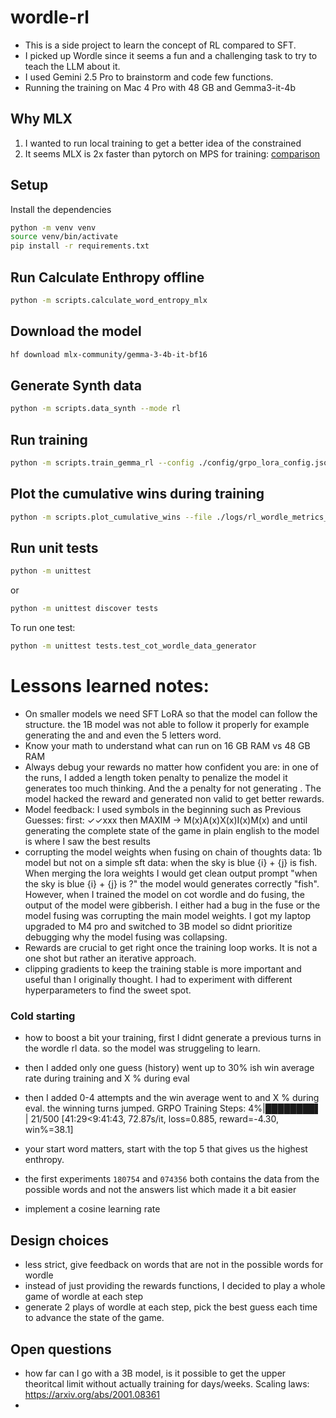 # wordle-rl
* This is a side project to learn the concept of RL compared to SFT.
* I picked up Wordle since it seems a fun and a challenging task to try to teach the LLM about it.
* I used Gemini 2.5 Pro to brainstorm and code few functions.
* Running the training on Mac 4 Pro with 48 GB and Gemma3-it-4b

## Why MLX

1. I wanted to run local training to get a better idea of the constrained
2. It seems MLX is 2x faster than pytorch on MPS for training: [comparison](https://github.com/ml-explore/mlx/issues/1313)

## Setup

Install the dependencies

```sh
python -m venv venv
source venv/bin/activate
pip install -r requirements.txt
```

## Run Calculate Enthropy offline
```sh
python -m scripts.calculate_word_entropy_mlx
```

## Download the model


```sh
hf download mlx-community/gemma-3-4b-it-bf16
```

## Generate Synth data
```sh
python -m scripts.data_synth --mode rl
```

## Run training
```sh
python -m scripts.train_gemma_rl --config ./config/grpo_lora_config.json
```

## Plot the cumulative wins during training
```sh
python -m scripts.plot_cumulative_wins --file ./logs/rl_wordle_metrics_20250819-074356.jsonl
```

## Run unit tests

```sh
python -m unittest
```

or 
```sh
python -m unittest discover tests
```


To run one test:
```sh
python -m unittest tests.test_cot_wordle_data_generator
```


# Lessons learned notes:


* On smaller models we need SFT LoRA so that the model can follow the structure. the 1B model was not able to follow it properly for example generating the <think></think> and <guess></guess> and even the 5 letters word.
* Know your math to understand what can run on 16 GB RAM vs 48 GB RAM
* Always debug your rewards no matter how confident you are: in one of the runs, I added a length token penalty to penalize the model it generates too much thinking. And the a penalty for not generating <guess></guess>. The model hacked the reward and generated non valid <guess> to get better rewards.
* Model feedback: I used symbols in the beginning such as Previous Guesses:  first: ✓✓xxx then MAXIM -> M(x)A(x)X(x)I(x)M(x) and until generating the complete state of the game in plain english to the model is where I saw the best results
* corrupting the model weights when fusing on chain of thoughts data: 1b model but not on a simple sft data: when the sky is blue {i} + {j} is fish. When merging the lora weights I would get clean output prompt "when the sky is blue {i} + {j} is ?" the model would generates correctly "fish". However, when I trained the model on cot wordle and do fusing, the output of the model were gibberish. I either had a bug in the fuse or the model fusing was corrupting the main model weights. I got my laptop upgraded to M4 pro and switched to 3B model so didnt prioritize debugging why the model fusing was collapsing.
* Rewards are crucial to get right once the training loop works. It is not a one shot but rather an iterative approach.
* clipping gradients to keep the training stable is more important and useful than I originally thought. I had to experiment with different hyperparameters to find the sweet spot.


### Cold starting
* how to boost a bit your training, first I didnt generate a previous turns in the wordle rl data. so the model was struggeling to learn.
* then I added only one guess (history) went up to 30% ish win average rate during training and X % during eval
* then I added 0-4 attempts and the win average went to and X % during eval. the winning turns jumped.
GRPO Training Steps:   4%|████████▌                                                                                                                                                                                                  | 21/500 [41:29<9:41:43, 72.87s/it, loss=0.885, reward=-4.30, win%=38.1]
* your start word matters, start with the top 5 that gives us the highest enthropy.

* the first experiments `180754` and `074356` both contains the data from the possible words and not the answers list which made it a bit easier 


* implement a cosine learning rate




## Design choices

* less strict, give feedback on words that are not in the possible words for wordle
* instead of just providing the rewards functions, I decided to play a whole game of wordle at each step
* generate 2 plays of wordle at each step, pick the best guess each time to advance the state of the game.

## Open questions

* how far can I go with a 3B model, is it possible to get the upper theoritcal limit without actually training for days/weeks. Scaling laws: https://arxiv.org/abs/2001.08361
* 